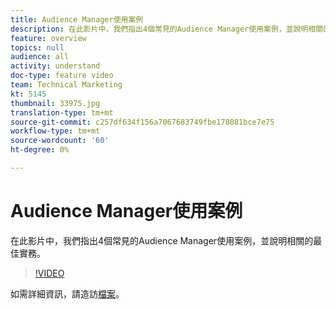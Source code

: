 ```yaml
---
title: Audience Manager使用案例
description: 在此影片中，我們指出4個常見的Audience Manager使用案例，並說明相關的最佳實務。
feature: overview
topics: null
audience: all
activity: understand
doc-type: feature video
team: Technical Marketing
kt: 5145
thumbnail: 33975.jpg
translation-type: tm+mt
source-git-commit: c257df634f156a7067683749fbe178081bce7e75
workflow-type: tm+mt
source-wordcount: '60'
ht-degree: 0%

---
```



# Audience Manager使用案例

在此影片中，我們指出4個常見的Audience Manager使用案例，並說明相關的最佳實務。

>[!VIDEO](https://video.tv.adobe.com/v/33975/?quality=12)

如需詳細資訊，請造訪[檔案](https://docs.adobe.com/content/help/en/audience-manager/user-guide/aam-home.html)。

